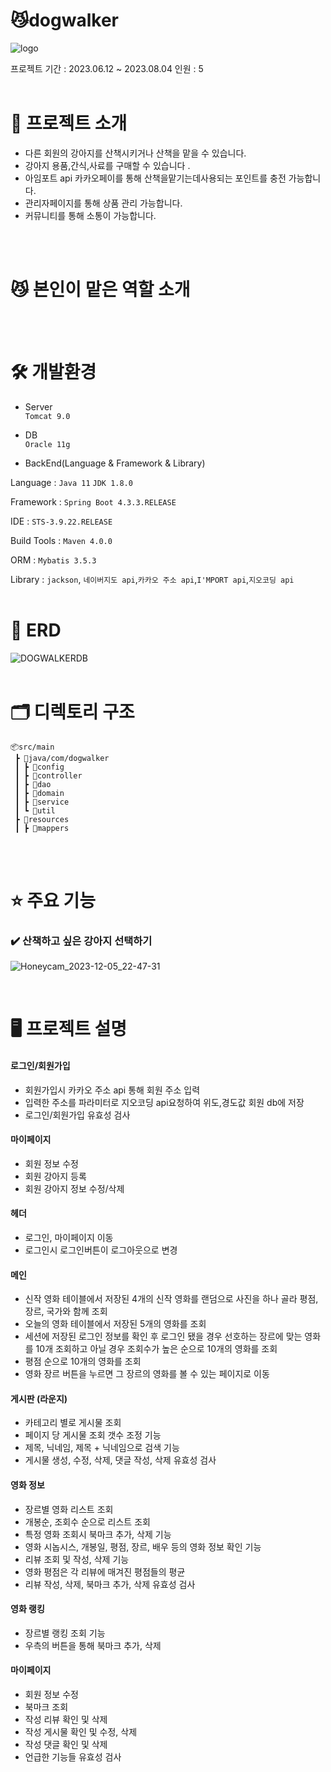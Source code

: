 # 😼dogwalker 
![logo](https://github.com/GoldenTickets/GoldenTickets/assets/133292703/e67d6d90-415b-4eaf-93ef-b6bae0b2040b)


프로젝트 기간 : 2023.06.12 ~ 2023.08.04
인원 : 5
<br/>
<br/>

# 🧗 프로젝트 소개
- 다른 회원의 강아지를 산책시키거나 산책을 맡을 수 있습니다.<br>
- 강아지 용품,간식,사료를 구매할 수 있습니다 .<br>
- 아임포트 api 카카오페이를 통해 산책을맡기는데사용되는 포인트를 충전 가능합니다.<br>
- 관리자페이지를 통해 상품 관리 가능합니다.<br>
- 커뮤니티를 통해 소통이 가능합니다.
<br/>
<br/>

# 😼 본인이 맡은 역할 소개


<br/>
<br/>

# 🛠️ 개발환경
- Server <br>
`Tomcat 9.0`

- DB<br>
`Oracle 11g`

- BackEnd(Language & Framework & Library)
  
Language : `Java 11` `JDK 1.8.0`

Framework : `Spring Boot 4.3.3.RELEASE`

IDE : `STS-3.9.22.RELEASE`

Build Tools : `Maven 4.0.0`

ORM : `Mybatis 3.5.3`

Library : `jackson`, `네이버지도 api`,`카카오 주소 api`,`I'MPORT api`,`지오코딩 api`
<br/>
<br/>


# 📱 ERD
![DOGWALKERDB](https://github.com/oopworld/dogwalker/assets/137124485/348045ae-6ece-4389-a7ea-005cb493cb12)
<br/>
<br/>

# 🗂 디렉토리 구조
```
📦src/main
 ┣ 📂java/com/dogwalker
 ┃ ┣ 📂config
 ┃ ┣ 📂controller
 ┃ ┣ 📂dao
 ┃ ┣ 📂domain
 ┃ ┣ 📂service
 ┃ ┗ 📂util
 ┣ 📂resources
 ┃ ┣ 📂mappers
```
<br/>
<br/>

# ⭐️ 주요 기능
### ✔️ 산책하고 싶은 강아지 선택하기
![Honeycam_2023-12-05_22-47-31](https://github.com/oopworld/dogwalker/assets/137124485/2afad03d-2074-41ac-83ba-0dc4a32666fc)


<br/>


# 🖥️ 프로젝트 설명
#### 로그인/회원가입
- 회원가입시 카카오 주소 api 통해 회원 주소 입력
- 입력한 주소를 파라미터로 지오코딩 api요청하여 위도,경도값 회원 db에 저장 
- 로그인/회원가입 유효성 검사
#### 마이페이지
- 회원 정보 수정
- 회원 강아지 등록
- 회원 강아지 정보 수정/삭제
#### 헤더
- 로그인, 마이페이지 이동
- 로그인시 로그인버튼이 로그아웃으로 변경
#### 메인
- 신작 영화 테이블에서 저장된 4개의 신작 영화를 랜덤으로 사진을 하나 골라 평점, 장르, 국가와 함께 조회
- 오늘의 영화 테이블에서 저장된 5개의 영화를 조회
- 세션에 저장된 로그인 정보를 확인 후 로그인 됐을 경우 선호하는 장르에 맞는 영화를 10개 조회하고 아닐 경우 조회수가 높은 순으로 10개의 영화를 조회
- 평점 순으로 10개의 영화를 조회
- 영화 장르 버튼을 누르면 그 장르의 영화를 볼 수 있는 페이지로 이동
#### 게시판 (라운지)
- 카테고리 별로 게시물 조회
- 페이지 당 게시물 조회 갯수 조정 기능
- 제목, 닉네임, 제목 + 닉네임으로 검색 기능
- 게시물 생성, 수정, 삭제, 댓글 작성, 삭제 유효성 검사
#### 영화 정보
- 장르별 영화 리스트 조회
- 개봉순, 조회수 순으로 리스트 조회
- 특정 영화 조회시 북마크 추가, 삭제 기능
- 영화 시놉시스, 개봉일, 평점, 장르, 배우 등의 영화 정보 확인 기능
- 리뷰 조회 및 작성, 삭제 기능
- 영화 평점은 각 리뷰에 매겨진 평점들의 평균
- 리뷰 작성, 삭제, 북마크 추가, 삭제 유효성 검사
#### 영화 랭킹
- 장르별 랭킹 조회 기능
- 우측의 버튼을 통해 북마크 추가, 삭제
#### 마이페이지
- 회원 정보 수정
- 북마크 조회
- 작성 리뷰 확인 및 삭제
- 작성 게시물 확인 및 수정, 삭제
- 작성 댓글 확인 및 삭제
- 언급한 기능들 유효성 검사
<br/>

